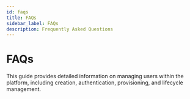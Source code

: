 ```yaml
---
id: faqs
title: FAQs
sidebar_label: FAQs
description: Frequently Asked Questions
---
```


# FAQs

This guide provides detailed information on managing users within the platform, including creation, authentication, provisioning, and lifecycle management.


